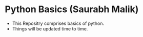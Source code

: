# Python Basics (Saurabh Malik)
* This Repositry comprises basics of python.
* Things will be updated time to time.
